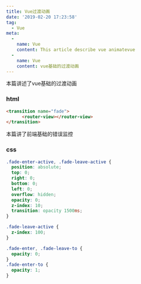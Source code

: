 ```yaml
---
title: Vue过渡动画
date: '2019-02-20 17:23:58'
tag: 
  - Vue
meta:
  -
    name: Vue
    content: This article describe vue animatevue
  -
    name: Vue
    content: vue基础的过渡动画
---
```

本篇讲述了vue基础的过渡动画
<!-- more -->

### html
```html
<transition name="fade">
      <router-view></router-view>
</transition>   
```
本篇讲了前端基础的错误监控
<!-- more -->

### css
```css
.fade-enter-active, .fade-leave-active {
  position: absolute;
  top: 0;
  right: 0;
  bottom: 0;
  left: 0;
  overflow: hidden;
  opacity: 0;
  z-index: 10;
  transition: opacity 1500ms;
}

.fade-leave-active {
  z-index: 100;
}

.fade-enter, .fade-leave-to {
  opacity: 0;
}
.fade-enter-to {
  opacity: 1;
}

```
